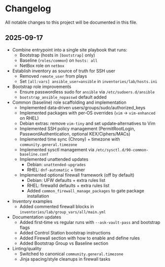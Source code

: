 # Changelog

All notable changes to this project will be documented in this file.

## 2025-09-17

- Combine entrypoint into a single site playbook that runs:
  - Bootstrap (hosts in `[bootstrap]` only)
  - Baseline (`roles/common`) on `hosts: all`
  - NetBox role on `netbox`
- Establish inventory as source of truth for SSH user
  - Removed `remote_user` from plays
  - Set `[all:vars] ansible_user=ansible` in `inventories/lab/hosts.ini`
- Bootstrap role improvements
  - Ensure passwordless sudo for `ansible` via `/etc/sudoers.d/ansible`
  - `bootstrap_ansible_nopasswd` default added
- Common (baseline) role scaffolding and implementation
  - Implemented data‑driven users/groups/sudo/authorized_keys
  - Implemented packages with per‑OS overrides (`vim` → `vim-enhanced` on RHEL)
  - Debian extras: remove `vim-tiny` and set update‑alternatives to Vim
  - Implemented SSH policy management (PermitRootLogin, PasswordAuthentication, optional KEX/Ciphers/MACs)
  - Implemented time sync (Chrony) + timezone with `community.general.timezone`
  - Implemented sysctl management via `/etc/sysctl.d/90-common-baseline.conf`
  - Implemented unattended updates
    - Debian: `unattended-upgrades`
    - RHEL: `dnf-automatic` + timer
  - Implemented optional firewall framework (off by default)
    - Debian: UFW defaults + extra rules list
    - RHEL: firewalld defaults + extra rules list
    - Added `common_firewall_manage_packages` to gate package installation
- Inventory examples
  - Added commented firewall blocks in `inventories/lab/group_vars/all/main.yml`
- Documentation updates
  - Added first‑time vs regular runs with `--ask-vault-pass` and bootstrap flags
  - Added Control Station bootstrap instructions
  - Added Firewall section with how to enable and define rules
  - Added Bootstrap Group vs Baseline section
- Linting/quality
  - Switched to canonical `community.general.timezone`
  - Jinja spacing/style cleanups in firewall tasks

